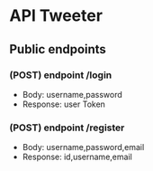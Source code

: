 # API Tweeter

## Public endpoints

### (POST) endpoint /login

- Body: username,password
- Response: user Token

### (POST) endpoint /register

- Body: username,password,email
- Response: id,username,email
